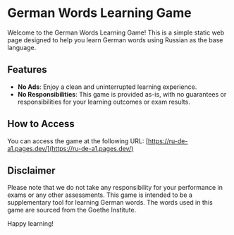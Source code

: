 # German Words Learning Game

Welcome to the German Words Learning Game! This is a simple static web page designed to help you learn German words using Russian as the base language.

## Features

- **No Ads**: Enjoy a clean and uninterrupted learning experience.
- **No Responsibilities**: This game is provided as-is, with no guarantees or responsibilities for your learning outcomes or exam results.

## How to Access

You can access the game at the following URL: [https://ru-de-a1.pages.dev/](https://ru-de-a1.pages.dev/)

## Disclaimer

Please note that we do not take any responsibility for your performance in exams or any other assessments. This game is intended to be a supplementary tool for learning German words.
The words used in this game are sourced from the Goethe Institute.

Happy learning!
